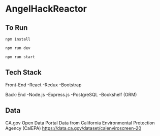 # AngelHackReactor


## To Run
```
npm install
```

```
npm run dev
```


```
npm run start
```


## Tech Stack
Front-End
-React
-Redux
-Bootstrap

Back-End
-Node.js
-Express.js
-PostgreSQL
-Bookshelf (ORM)

## Data
CA.gov Open Data Portal
Data from California Environmental Protection Agency (CalEPA)
https://data.ca.gov/dataset/calenviroscreen-20

